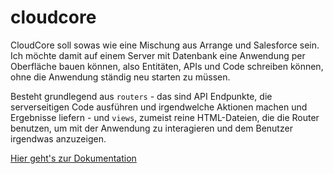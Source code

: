 # cloudcore

CloudCore soll sowas wie eine Mischung aus Arrange und Salesforce sein.
Ich möchte damit auf einem Server mit Datenbank eine Anwendung per Oberfläche bauen können, also Entitäten, APIs und Code schreiben können, ohne die Anwendung ständig neu starten zu müssen.

Besteht grundlegend aus `routers` - das sind API Endpunkte, die serverseitigen Code ausführen und irgendwelche Aktionen machen und Ergebnisse liefern - und `views`, zumeist reine HTML-Dateien, die die Router benutzen, um mit der Anwendung zu interagieren und dem Benutzer irgendwas anzuzeigen.

[Hier geht's zur Dokumentation](https://hilderonny.gitlab.io/cloudcore)
